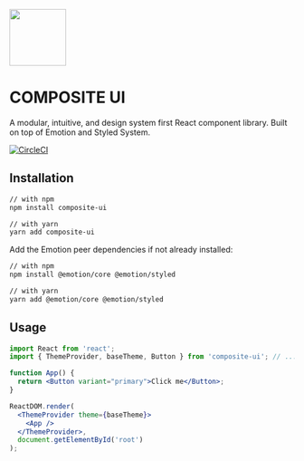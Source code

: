 <img
  src="https://s3.amazonaws.com/composite-ui.com/icon.png"
  width="100"
  heigh="100"
/>

# COMPOSITE UI

A modular, intuitive, and design system first React component library. Built on top of Emotion and Styled System.

[![CircleCI](https://circleci.com/gh/ebadgio/composite-ui.svg?style=svg)](https://circleci.com/gh/ebadgio/workflows/composite-ui)

## Installation

```sh
// with npm
npm install composite-ui

// with yarn
yarn add composite-ui
```

Add the Emotion peer dependencies if not already installed:

```sh
// with npm
npm install @emotion/core @emotion/styled

// with yarn
yarn add @emotion/core @emotion/styled
```

## Usage

```jsx
import React from 'react';
import { ThemeProvider, baseTheme, Button } from 'composite-ui'; // ... or use a custom theme

function App() {
  return <Button variant="primary">Click me</Button>;
}

ReactDOM.render(
  <ThemeProvider theme={baseTheme}>
    <App />
  </ThemeProvider>,
  document.getElementById('root')
);
```
